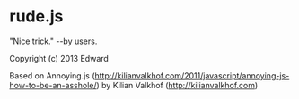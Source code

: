 rude.js
=======

"Nice trick." --by users.


Copyright (c) 2013 Edward

Based on
    Annoying.js (http://kilianvalkhof.com/2011/javascript/annoying-js-how-to-be-an-asshole/)
    by Kilian Valkhof (http://kilianvalkhof.com)


